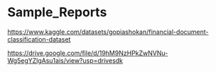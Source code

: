# Sample_Reports



https://www.kaggle.com/datasets/gopiashokan/financial-document-classification-dataset


https://drive.google.com/file/d/19hM9NzHPkZwNVNu-Wg5egYZlgAsu1ais/view?usp=drivesdk
